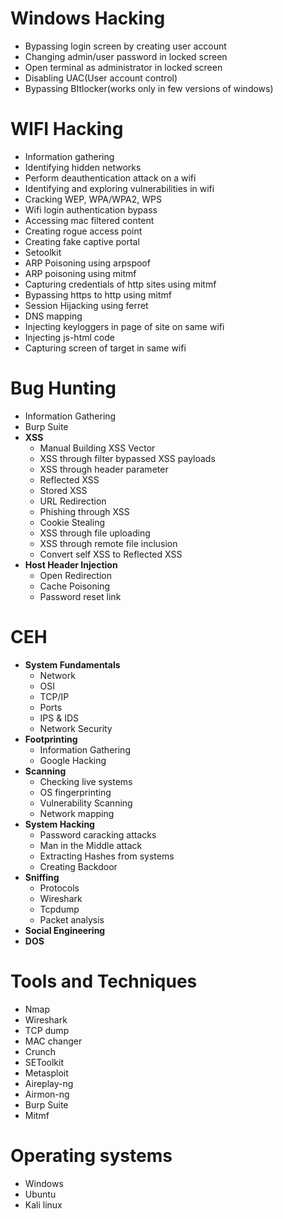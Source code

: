 # Windows Hacking
  * Bypassing login screen by creating user account
  * Changing admin/user password in locked screen
  * Open terminal as administrator in locked screen
  * Disabling UAC(User account control)
  * Bypassing BItlocker(works only in few versions of windows)

# WIFI Hacking
  * Information gathering
  * Identifying hidden networks
  * Perform deauthentication attack on a wifi
  * Identifying and exploring vulnerabilities in wifi
  * Cracking WEP, WPA/WPA2, WPS
  * Wifi login authentication bypass
  * Accessing mac filtered content
  * Creating rogue access point
  * Creating fake captive portal
  * Setoolkit
  * ARP Poisoning using arpspoof
  * ARP poisoning using mitmf
  * Capturing credentials of http sites using mitmf
  * Bypassing https to http using mitmf
  * Session Hijacking using ferret
  * DNS mapping
  * Injecting keyloggers in page of site on same wifi
  * Injecting js-html code
  * Capturing screen of target in same wifi




# Bug Hunting  
  * Information Gathering  
  * Burp Suite  
  * **XSS**  
     * Manual Building XSS Vector  
     * XSS through filter bypassed XSS payloads  
     * XSS through header parameter  
     * Reflected XSS  
     * Stored XSS  
     * URL Redirection  
     * Phishing through XSS  
     * Cookie Stealing  
     * XSS through file uploading  
     * XSS through remote file inclusion  
     * Convert self XSS to Reflected XSS  
  * **Host Header Injection**
     * Open Redirection
     * Cache Poisoning
     * Password reset link
     
# CEH 
  * **System Fundamentals**
     * Network 
     * OSI
     * TCP/IP
     * Ports 
     * IPS & IDS
     * Network Security
  * **Footprinting** 
     * Information Gathering
     * Google Hacking 
  * **Scanning**
     * Checking live systems
     * OS fingerprinting
     * Vulnerability Scanning
     * Network mapping
  * **System Hacking**
     * Password caracking attacks
     * Man in the Middle attack
     * Extracting Hashes from systems
     * Creating Backdoor
  * **Sniffing**
     * Protocols
     * Wireshark
     * Tcpdump
     * Packet analysis
  * **Social Engineering**
  * **DOS**



# Tools and Techniques
  * Nmap
  * Wireshark
  * TCP dump
  * MAC changer
  * Crunch
  * SEToolkit
  * Metasploit
  * Aireplay-ng
  * Airmon-ng
  * Burp Suite
  * Mitmf



# Operating systems
  * Windows
  * Ubuntu
  * Kali linux
